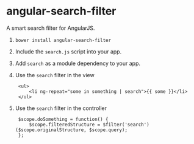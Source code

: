 angular-search-filter
=====================

A smart search filter for AngularJS.

1. `bower install angular-search-filter`
2. Include the `search.js` script into your app.
3. Add `search` as a module dependency to your app.
4. Use the `search` filter in the view

        <ul>
            <li ng-repeat="some in something | search">{{ some }}</li>
        </ul>

5. Use the `search` filter in the controller

        $scope.doSomething = function() {
            $scope.filteredStructure = $filter('search')($scope.originalStructure, $scope.query);
        };
